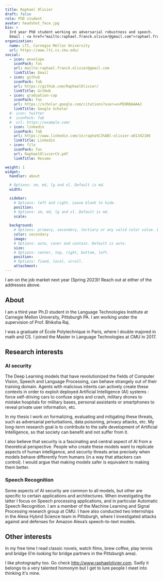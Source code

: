```yaml
---
title: Raphael Olivier
draft: false
role: PhD student
avatar: headshot_face.jpg
bio: >
  3rd year PhD student working on adversarial robustness and speech. 
  Email : <a href="mailto:raphael.franck.olivier@gmail.com">raphael.franck.olivier@gmail.com</a> or <a href="mailto:rolivier@cs.cmu.edu">rolivier@cs.cmu.edu</a>
organization:
  name: LTI, Carnegie Mellon University
  url: https://www.lti.cs.cmu.edu/
social:
  - icon: envelope
    iconPack: fas
    url: mailto:raphael.franck.olivier@gmail.com
    linkTitle: Email
  - icon: github
    iconPack: fab
    url: https://github.com/RaphaelOlivier/
    linkTitle: GitHub
  - icon: graduation-cap
    iconPack: fas
    url: https://scholar.google.com/citations?user=ovPE0RQAAAAJ
    linkTitle: Google Scholar
  #- icon: twitter
  #  iconPack: fab
  #  url: https://example.com/
  - icon: linkedin
    iconPack: fab
    url: https://www.linkedin.com/in/rapha%C3%ABl-olivier-a01342106
    linkTitle: Linkedin
  - icon: file
    iconPack: fas
    url: RaphaelOlivierCV.pdf
    linkTitle: Resume

weight: 1
widget:
  handler: about

  # Options: sm, md, lg and xl. Default is md.
  width:

  sidebar:
    # Options: left and right. Leave blank to hide.
    position:
    # Options: sm, md, lg and xl. Default is md.
    scale:
  
  background:
    # Options: primary, secondary, tertiary or any valid color value. Default is primary.
    color: secondary
    image:
    # Options: auto, cover and contain. Default is auto.
    size:
    # Options: center, top, right, bottom, left.
    position:
    # Options: fixed, local, scroll.
    attachment: 
---
```


I am on the job market next year (Spring 2023)! Reach out at either of the addresses above.
## About
I am a third year Ph.D student in the Language Technologies Institute at Carnegie Mellon University, Pittsburgh PA. I am working under the supervision of Prof. Bhiksha Raj.

I was a graduate of École Polytechnique in Paris, where I double majored in math and CS. I joined the Master in Language Technologies at CMU in 2017.


## Research interests

### AI security

The Deep Learning models that have revolutionized the fields of Computer Vision, Speech and Language Processing, can behave strangely out of their training domain. Agents with malicious intents can actively create these contexts in order to exploit deployed Artificial Intelligence (AI) systems : force self-driving cars to confuse signs and crash, military drones to mistake hospitals for military bases, personal assistants or smartphones to reveal private user information, etc.

In my thesis I work on formalizing, evaluating and mitigating these threats, such as adversarial perturbations, data poisoning, privacy attacks, etc. My long-term research goal is to contribute to the safe development of Artificial Intelligence, so that society can benefit and not suffer from it.

I also believe that security is a fascinating and central aspect of AI from a theoretical perspective. People who create these models want to replicate aspects of human intelligence, and security threats arise precisely when models behave differently from humans (in a way that attackers can control). I would argue that making models safer is equivalent to making them better.


### Speech Recognition

Some aspects of AI security are common to all models, but other are specific to certain applications and architectures. When investigating the latter I focus on Speech processing applications, and in particular Automatic Speech Recognition. I am a member of the Machine Learning and Signal Processing research group at CMU. I have also conducted two internships in the Alexa Hybrid Science team in Pittsburgh, where I investigated attacks against and defenses for Amazon Alexa’s speech-to-text models.

## Other interests
In my free time I read classic novels, watch films, brew coffee, play tennis and bridge (I’m looking for bridge partners in the Pittsburgh area).

I like photography too. Go check http://www.raphaelolivier.com. Sadly it belongs to a very talented homonym but I get to lure people I meet into thinking it's mine.
